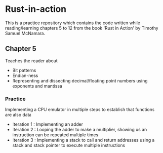 # Rust-in-action
This is a practice repository which contains the code written while reading/learning chapters 5 to 12 from the book 'Rust in Action' by Timothy Samuel McNamara.

## Chapter 5
Teaches the reader about 
- Bit patterns
- Endian-ness
- Representing and dissecting decimal/floating point numbers using exponents and mantissa

### Practice 
Implementing a CPU emulator in multiple steps to establish that functions are also data
- Iteration 1 : Implementing an adder
- Iteration 2 : Looping the adder to make a multiplier, showing us an instruction can be repeated multiple times
- Iteration 3 : Implementing a stack to call and return addresses using a stack and stack pointer to execute multiple instructions
